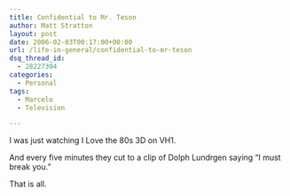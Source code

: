 ```yaml
---
title: Confidential to Mr. Teson
author: Matt Stratton
layout: post
date: 2006-02-03T00:17:00+00:00
url: /life-in-general/confidential-to-mr-teson
dsq_thread_id:
  - 28227394
categories:
  - Personal
tags:
  - Marcelo
  - Television

---
```

I was just watching I Love the 80s 3D on VH1.

And every five minutes they cut to a clip of Dolph Lundrgen saying &#8220;I must break you.&#8221;

That is all.